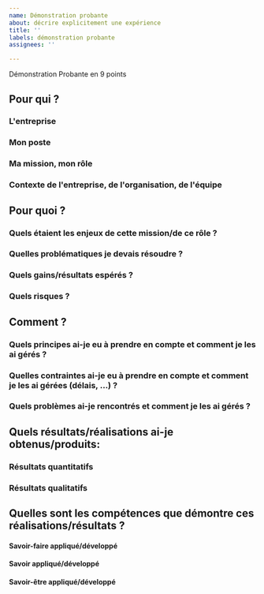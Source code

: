 ```yaml
---
name: Démonstration probante
about: décrire explicitement une expérience
title: ''
labels: démonstration probante
assignees: ''

---
```


Démonstration Probante en 9 points

## Pour qui ?

### L'entreprise

### Mon poste

### Ma mission, mon rôle

### Contexte de l'entreprise, de l'organisation, de l'équipe

## Pour quoi ?

### Quels étaient les enjeux de cette mission/de ce rôle ?	

### Quelles problématiques je devais résoudre ?

### Quels gains/résultats espérés ?

### Quels risques ?

## Comment ?

### Quels principes ai-je eu à prendre en compte et comment je les ai gérés ?	

### Quelles contraintes ai-je eu à prendre en compte et comment je les ai gérées (délais, …) ?	

### Quels problèmes ai-je rencontrés et comment je les ai gérés ?	

## Quels résultats/réalisations ai-je obtenus/produits:	

### Résultats quantitatifs

### Résultats qualitatifs

## Quelles sont les compétences que démontre ces réalisations/résultats ?	

#### Savoir-faire appliqué/développé

#### Savoir appliqué/développé

#### Savoir-être appliqué/développé

